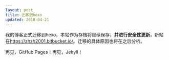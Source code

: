 ```yaml
---
layout: post
title: 迁移到hexo
updated: 2018-04-21
---
```


我的博客正式迁移到hexo，本站作为存档将继续保存，**并进行安全性更新**，新站在<https://zhzh2001.bitbucket.io/>。迁移的具体原因也将在之后分析。

再见，GitHub Pages！再见，Jekyll！
